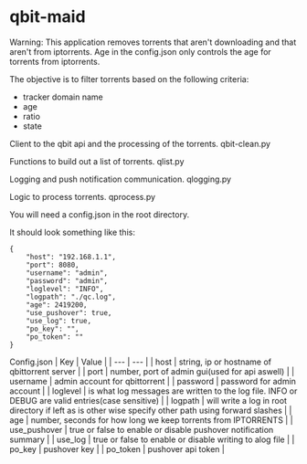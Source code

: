 # qbit-maid

Warning: This application removes torrents that aren't downloading and that aren't from iptorrents. Age in the config.json only controls the age for torrents from iptorrents.

The objective is to filter torrents based on the following criteria:
- tracker domain name
- age
- ratio
- state

Client to the qbit api and the processing of the torrents.
qbit-clean.py

Functions to build out a list of torrents.
qlist.py

Logging and push notification communication.
qlogging.py

Logic to process torrents.
qprocess.py

You will need a config.json in the root directory.

It should look something like this:
```
{
    "host": "192.168.1.1",
    "port": 8080,
    "username": "admin",
    "password": "admin",
    "loglevel": "INFO",
    "logpath": "./qc.log",
    "age": 2419200,
    "use_pushover": true,
    "use_log": true,
    "po_key": "",
    "po_token": ""
}
```
Config.json
| Key | Value |
| --- | --- |
| host | string, ip or hostname of qbittorrent server |
| port | number, port of admin gui(used for api aswell) |
| username | admin account for qbittorrent |
| password | password for admin account |
| loglevel | is what log messages are written to the log file. INFO or DEBUG are valid entries(case sensitive) |
| logpath | will write a log in root directory if left as is other wise specify other path using forward slashes |
| age | number, seconds for how long we keep torrents from IPTORRENTS |
| use_pushover | true or false to enable or disable pushover notification summary |
| use_log | true or false to enable or disable writing to alog file |
| po_key | pushover key |
| po_token | pushover api token |